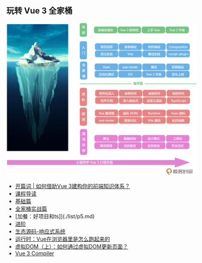 <!--
 * @Author: zhangyu
 * @Email: zhangdulin@outlook.com
 * @Date: 2022-09-21 18:51:48
 * @LastEditors: zhangyu
 * @LastEditTime: 2023-02-20 15:49:59
 * @Description: 
-->

## 玩转 Vue 3 全家桶
![知识体系](./img/b8fa99b00f432b7df6d3a292ec0a8095.jpg "知识体系")

- [开篇词 | 如何借助Vue 3建构你的前端知识体系？](./list/p1.md)
- [课程导读](./list/p2.md)
- [基础篇](./list/p3.md)
- [全家桶实战篇](./list/p4.md)
- [加餐：好项目和ts]](./list/p5.md)
- [进阶](./list/p6.md)
- [生态源码-响应式系统](./list/p7.md)
- [运行时：Vue在浏览器里是怎么跑起来的](./list/p8.md)
- [虚拟DOM（上）：如何通过虚拟DOM更新页面？](./list/p9.md)
- [Vue 3 Compiler](./list/p10.md)


<Gitalk />
